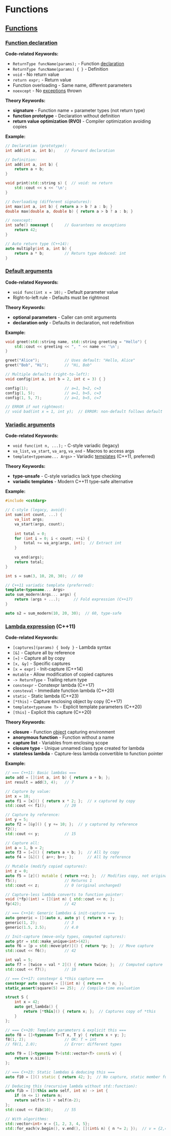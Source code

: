 # Functions

## [Functions](https://en.cppreference.com/w/cpp/language/functions.html)

### [Function declaration](https://en.cppreference.com/w/cpp/language/function.html)

**Code-related Keywords:**
- `ReturnType funcName(params);` - Function [declaration](../../05_declarations/declarations.md)
- `ReturnType funcName(params) { }` - Definition
- `void` - No return value
- `return expr;` - Return value
- Function overloading - Same name, different parameters
- `noexcept` - No [exceptions](../../11_exceptions/exceptions.md) thrown

**Theory Keywords:**
- **signature** - Function name + parameter types (not return type)
- **function prototype** - Declaration without definition
- **return value optimization (RVO)** - Compiler optimization avoiding copies

**Example:**
```cpp
// Declaration (prototype):
int add(int a, int b);    // Forward declaration

// Definition:
int add(int a, int b) {
    return a + b;
}

void print(std::string s) {  // void: no return
    std::cout << s << '\n';
}

// Overloading (different signatures):
int max(int a, int b) { return a > b ? a : b; }
double max(double a, double b) { return a > b ? a : b; }

// noexcept:
int safe() noexcept {     // Guarantees no exceptions
    return 42;
}

// Auto return type (C++14):
auto multiply(int a, int b) {
    return a * b;         // Return type deduced: int
}
```

### [Default arguments](https://en.cppreference.com/w/cpp/language/default_arguments.html)

**Code-related Keywords:**
- `void func(int x = 10);` - Default parameter value
- Right-to-left rule - Defaults must be rightmost

**Theory Keywords:**
- **optional parameters** - Caller can omit arguments
- **declaration only** - Defaults in declaration, not redefinition

**Example:**
```cpp
void greet(std::string name, std::string greeting = "Hello") {
    std::cout << greeting << ", " << name << '\n';
}

greet("Alice");           // Uses default: "Hello, Alice"
greet("Bob", "Hi");       // "Hi, Bob"

// Multiple defaults (right-to-left):
void config(int a, int b = 2, int c = 3) { }

config(1);                // a=1, b=2, c=3
config(1, 5);             // a=1, b=5, c=3
config(1, 5, 7);          // a=1, b=5, c=7

// ERROR if not rightmost:
// void bad(int x = 1, int y);  // ERROR: non-default follows default
```

### [Variadic arguments](https://en.cppreference.com/w/cpp/language/variadic_arguments.html)

**Code-related Keywords:**
- `void func(int n, ...);` - C-style variadic (legacy)
- `va_list`, `va_start`, `va_arg`, `va_end` - Macros to access args
- `template<typename... Args>` - Variadic [templates](../../10_templates/templates.md) (C++11, preferred)

**Theory Keywords:**
- **type-unsafe** - C-style variadics lack type checking
- **variadic templates** - Modern C++11 type-safe alternative

**Example:**
```cpp
#include <cstdarg>

// C-style (legacy, avoid):
int sum(int count, ...) {
    va_list args;
    va_start(args, count);
    
    int total = 0;
    for (int i = 0; i < count; ++i) {
        total += va_arg(args, int);  // Extract int
    }
    
    va_end(args);
    return total;
}

int s = sum(3, 10, 20, 30);  // 60

// C++11 variadic template (preferred):
template<typename... Args>
auto sum_modern(Args... args) {
    return (args + ...);      // Fold expression (C++17)
}

auto s2 = sum_modern(10, 20, 30);  // 60, type-safe
```

### [Lambda expression](https://en.cppreference.com/w/cpp/language/lambda.html) (C++11)

**Code-related Keywords:**
- `[captures](params) { body }` - Lambda syntax
- `[&]` - Capture all by reference
- `[=]` - Capture all by copy
- `[x, &y]` - Specific captures
- `[x = expr]` - Init-capture (C++14)
- `mutable` - Allow modification of copied captures
- `-> ReturnType` - Trailing return type
- `constexpr` - Constexpr lambda (C++17)
- `consteval` - Immediate function lambda (C++20)
- `static` - Static lambda (C++23)
- `[*this]` - Capture enclosing object by copy (C++17)
- `template<typename T>` - Explicit template parameters (C++20)
- `[this]` - Explicit this capture (C++20)

**Theory Keywords:**
- **closure** - Function [object](../../02_types_and_objects/object.md) capturing environment
- **anonymous function** - Function without a name
- **capture list** - Variables from enclosing scope
- **closure type** - Unique unnamed class type created for lambda
- **stateless lambda** - Capture-less lambda convertible to function pointer

**Example:**
```cpp
// === C++11: Basic lambdas ===
auto add = [](int a, int b) { return a + b; };
int result = add(3, 4);   // 7

// Capture by value:
int x = 10;
auto f1 = [x]() { return x * 2; };  // x captured by copy
std::cout << f1();        // 20

// Capture by reference:
int y = 5;
auto f2 = [&y]() { y += 10; };  // y captured by reference
f2();
std::cout << y;           // 15

// Capture all:
int a = 1, b = 2;
auto f3 = [=]() { return a + b; };  // All by copy
auto f4 = [&]() { a++; b++; };      // All by reference

// Mutable (modify copied captures):
int z = 0;
auto f5 = [z]() mutable { return ++z; };  // Modifies copy, not original
f5();                     // Returns 1
std::cout << z;           // 0 (original unchanged)

// Capture-less lambda converts to function pointer:
void (*fp)(int) = [](int n) { std::cout << n; };
fp(42);                   // 42

// === C++14: Generic lambdas & init-capture ===
auto generic = [](auto x, auto y) { return x + y; };
generic(1, 2);            // 3
generic(1.5, 2.5);        // 4.0

// Init-capture (move-only types, computed captures):
auto ptr = std::make_unique<int>(42);
auto f6 = [p = std::move(ptr)]() { return *p; };  // Move capture
std::cout << f6();        // 42

int val = 5;
auto f7 = [twice = val * 2]() { return twice; };  // Computed capture
std::cout << f7();        // 10

// === C++17: constexpr & *this capture ===
constexpr auto square = [](int n) { return n * n; };
static_assert(square(5) == 25);  // Compile-time evaluation

struct S {
    int x = 42;
    auto get_lambda() {
        return [*this]() { return x; };  // Captures copy of *this
    }
};

// === C++20: Template parameters & explicit this ===
auto f8 = []<typename T>(T x, T y) { return x + y; };
f8(1, 2);                 // OK: T = int
// f8(1, 2.0);            // Error: different types

auto f9 = []<typename T>(std::vector<T> const& v) {
    return v.size();
};

// === C++23: Static lambdas & deducing this ===
auto f10 = []() static { return 42; };  // No capture, static member function

// Deducing this (recursive lambda without std::function):
auto fib = [](this auto self, int n) -> int {
    if (n <= 1) return n;
    return self(n-1) + self(n-2);
};
std::cout << fib(10);     // 55

// With algorithms:
std::vector<int> v = {1, 2, 3, 4, 5};
std::for_each(v.begin(), v.end(), [](int& n) { n *= 2; });  // v = {2,4,6,8,10}
```
